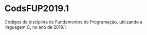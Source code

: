 # CodsFUP2019.1
Códigos da disciplina de Fundamentos de Programação, utilizando a linguagem C, no ano de 2019.1
